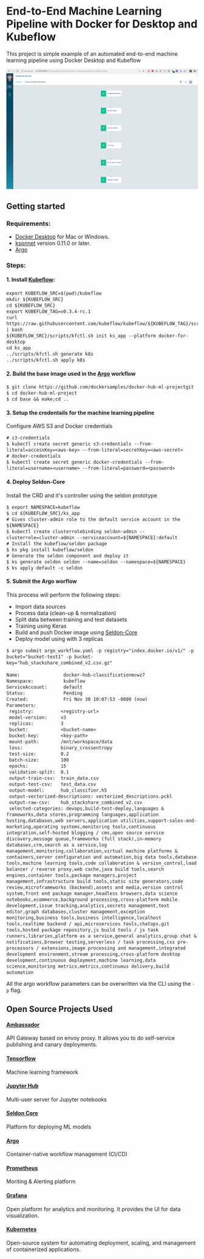 # End-to-End Machine Learning Pipeline with Docker for Desktop and Kubeflow

This project is simple example of an automated end-to-end machine learning pipeline using Docker Desktop and Kubeflow

![workflow](argo_workflow.png?raw=true)

## Getting started

### Requirements:

- [Docker Desktop](https://www.docker.com/products/docker-desktop) for Mac or Windows.
- [ksonnet](https://ksonnet.io/#get-started) version 0.11.0 or later.
- [Argo](https://github.com/argoproj/argo/blob/master/demo.md)

### Steps:

#### 1. Install [Kubeflow](https://www.kubeflow.org/):

```
export KUBEFLOW_SRC=$(pwd)/kubeflow
mkdir ${KUBEFLOW_SRC}
cd ${KUBEFLOW_SRC}
export KUBEFLOW_TAG=v0.3.4-rc.1
curl https://raw.githubusercontent.com/kubeflow/kubeflow/${KUBEFLOW_TAG}/scripts/download.sh | bash
${KUBEFLOW_SRC}/scripts/kfctl.sh init ks_app --platform docker-for-desktop
cd ks_app
../scripts/kfctl.sh generate k8s
../scripts/kfctl.sh apply k8s
```

#### 2. Build the base image used in the [Argo](https://argoproj.github.io/) workflow

```
$ git clone https://github.com/dockersamples/docker-hub-ml-projectgit
$ cd docker-hub-ml-project
$ cd base && make;cd ..
```

#### 3. Setup the credentails for the machine learning pipeline

Configure AWS S3 and Docker credentials

```
# s3-credentials
$ kubectl create secret generic s3-credentials --from-literal=accessKey=<aws-key> --from-literal=secretKey=<aws-secret>
# docker-credentials
$ kubectl create secret generic docker-credentials --from-literal=username=<username> --from-literal=password=<password>
```

#### 4. Deploy Seldon-Core

Install the CRD and it's controller using the seldon prototype

```
$ export NAMESPACE=kubeflow
$ cd ${KUBEFLOW_SRC}/ks_app
# Gives cluster-admin role to the default service account in the ${NAMESPACE}
$ kubectl create clusterrolebinding seldon-admin --clusterrole=cluster-admin --serviceaccount=${NAMESPACE}:default
# Install the kubeflow/seldon package
$ ks pkg install kubeflow/seldon
# Generate the seldon component and deploy it
$ ks generate seldon seldon --name=seldon --namespace=${NAMESPACE}
$ ks apply default -c seldon
```

#### 5. Submit the Argo worflow

This process will perform the following steps:

- Import data sources
- Process data (clean-up & normalization)
- Split data between training and test datasets
- Training using Keras
- Build and push Docker image using [Seldon-Core](https://github.com/SeldonIO/seldon-core/blob/master/docs/wrappers/python-docker.md)
- Deploy model using with 3 replicas

```
$ argo submit argo_workflow.yaml -p registry="index.docker.io/v1/" -p bucket="bucket-test1" -p bucket-key="hub_stackshare_combined_v2.csv.gz"

Name:                docker-hub-classificationmcwz7
Namespace:           kubeflow
ServiceAccount:      default
Status:              Pending
Created:             Fri Nov 30 10:07:53 -0800 (now)
Parameters:
 registry:          <registry-url>
 model-version:     v3
 replicas:          3
 bucket:            <bucket-name>
 bucket-key:        <key-path>
 mount-path:        /mnt/workspace/data
 loss:              binary_crossentropy
 test-size:         0.2
 batch-size:        100
 epochs:            15
 validation-split:  0.1
 output-train-csv:  train_data.csv
 output-test-csv:   test_data.csv
 output-model:      hub_classifier.h5
 output-vectorized-descriptions: vectorized_descriptions.pckl
 output-raw-csv:    hub_stackshare_combined_v2.csv
 selected-categories: devops,build-test-deploy,languages & frameworks,data stores,programming languages,application hosting,databases,web servers,application utilities,support-sales-and-marketing,operating systems,monitoring tools,continuous integration,self-hosted blogging / cms,open source service discovery,message queue,frameworks (full stack),in-memory databases,crm,search as a service,log management,monitoring,collaboration,virtual machine platforms & containers,server configuration and automation,big data tools,database tools,machine learning tools,code collaboration & version_control,load balancer / reverse proxy,web cache,java build tools,search engines,container tools,package managers,project management,infrastructure build tools,static site generators,code review,microframeworks (backend),assets and media,version control system,front end package manager,headless browsers,data science notebooks,ecommerce,background processing,cross-platform mobile development,issue tracking,analytics,secrets management,text editor,graph databases,cluster management,exception monitoring,business tools,business intelligence,localhost tools,realtime backend / api,microservices tools,chatops,git tools,hosted package repository,js build tools / js task runners,libraries,platform as a service,general analytics,group chat & notifications,browser testing,serverless / task processing,css pre-processors / extensions,image processing and management,integrated development environment,stream processing,cross-platform desktop development,continuous deployment,machine learning,data science,monitoring metrics,metrics,continuous delivery,build automation
```

All the argo workflow parameters can be overwritten via the CLI using the `-p` flag.

## Open Source Projects Used

#### [Ambassador](https://www.getambassador.io/)

API Gateway based on envoy proxy. It allows you to do self-service publishing and canary deployments.

#### [Tensorflow](https://www.tensorflow.org/)

Machine learning framework

#### [Jupyter Hub](https://jupyterhub.readthedocs.io/en/stable/)

Multi-user server for Jupyter notebooks

#### [Seldon Core](https://www.seldon.io/)

Platform for deploying ML models

#### [Argo](https://argoproj.github.io/)

Container-native workflow management (CI/CD)

#### [Prometheus](https://prometheus.io/)

Moriting & Alerting platform

#### [Grafana](https://grafana.com/)

Open platform for analytics and monitoring. It provides the UI for data visualization.

#### [Kubernetes](https://kubernetes.io/)

Open-source system for automating deployment, scaling, and management of containerized applications.
